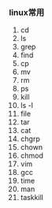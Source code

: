 ### linux常用
 
 
1. cd
2. ls
3. grep
4. find
5. cp
6. mv
7. rm 
8. ps     
9. kill
10. ls -l
11. file
12. tar
13. cat
14. chgrp
15. chown
16. chmod
17. vim
18. gcc
19. time
20. man
21. taskkill
